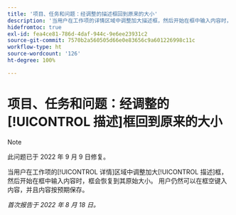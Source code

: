 ```yaml
---
title: '项目、任务和问题：经调整的描述框回到原来的大小'
description: '当用户在工作项的详情区域中调整加大描述框，然后开始在框中输入内容时，框会恢复到其原始大小。 用户仍然可以在框空键入内容，并且内容按预期保存。'
hidefromtoc: true
exl-id: fea4ce81-786d-4daf-944c-9e6ee23931c2
source-git-commit: 7570b2a560505d66e0e83656c9a601226998c11c
workflow-type: ht
source-wordcount: '126'
ht-degree: 100%

---
```


# 项目、任务和问题：经调整的[!UICONTROL 描述]框回到原来的大小

>[!NOTE]
>
> 此问题已于 2022 年 9 月 9 日修复。

当用户在工作项的[!UICONTROL 详情]区域中调整加大[!UICONTROL 描述]框，然后开始在框中输入内容时，框会恢复到其原始大小。 用户仍然可以在框空键入内容，并且内容按预期保存。

_首次报告于 2022 年 8 月 18 日。_
